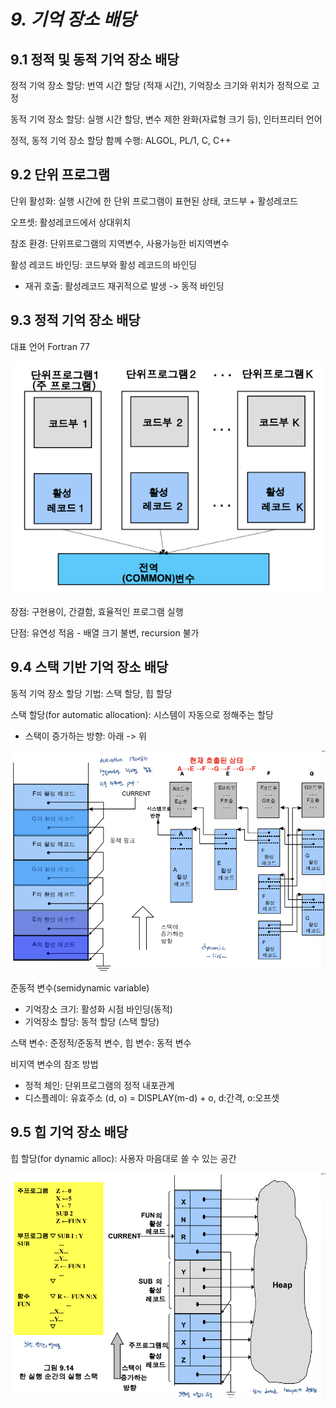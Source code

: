 # *9. 기억 장소 배당*



## 9.1 정적 및 동적 기억 장소 배당

정적 기억 장소 할당: 번역 시간 할당 (적재 시간), 기억장소 크기와 위치가 정적으로 고정

동적 기억 장소 할당: 실행 시간 할당, 변수 제한 완화(자료형 크기 등), 인터프리터 언어

정적, 동적 기억 장소 할당 함꼐 수행: ALGOL, PL/1, C, C++

## 9.2 단위 프로그램

단위 활성화: 실행 시간에 한 단위 프로그램이 표현된 상태, 코드부 + 활성레코드

오프셋: 활성레코드에서 상대위치

참조 환경: 단위프로그램의 지역변수, 사용가능한 비지역변수

활성 레코드 바인딩: 코드부와 활성 레코드의 바인딩

- 재귀 호출: 활성레코드 재귀적으로 발생 -> 동적 바인딩



## 9.3 정적 기억 장소 배당

대표 언어 Fortran 77

![9-9](./image/9-9.png)

장점: 구현용이, 간결함, 효율적인 프로그램 실행

단점: 유연성 적음 - 배열 크기 불변, recursion 불가



## 9.4 스택 기반 기억 장소 배당

동적 기억 장소 할당 기법: 스택 할당, 힙 할당

스택 할당(for automatic allocation): 시스템이 자동으로 정해주는 할당

- 스택이 증가하는 방향: 아래 -> 위

![9-18](./image/9-18.png)

준동적 변수(semidynamic variable)

- 기억장소 크기: 활성화 시점 바인딩(동적)
- 기억장소 할당: 동적 할당 (스택 할당)

스택 변수: 준정적/준동적 변수, 힙 변수: 동적 변수

비지역 변수의 참조 방법

- 정적 체인: 단위프로그램의 정적 내포관계
- 디스플레이:  유효주소 (d, o) = DISPLAY(m-d) + o, d:간격, o:오프셋

## 9.5 힙 기억 장소 배당

힙 할당(for dynamic alloc): 사용자 마음대로 쓸 수 있는 공간

![9-36](./image/9-36.png)